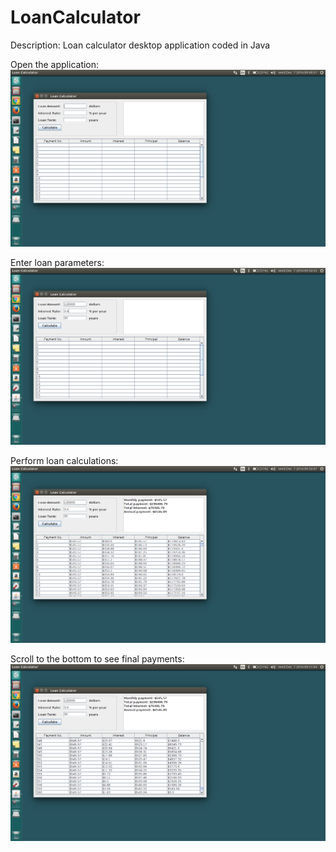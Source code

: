 # LoanCalculator
Description: Loan calculator desktop application coded in Java

Open the application:
![Alt text](./src/com/cjimgarten/images/screenshots/loan_calc1.png?raw=true "Loan Calculator")

Enter loan parameters:
![Alt text](./src/com/cjimgarten/images/screenshots/loan_calc2.png?raw=true "Parameters")

Perform loan calculations:
![Alt text](./src/com/cjimgarten/images/screenshots/loan_calc3.png?raw=true "Calculations")

Scroll to the bottom to see final payments:
![Alt text](./src/com/cjimgarten/images/screenshots/loan_calc4.png?raw=true "Scroll")
